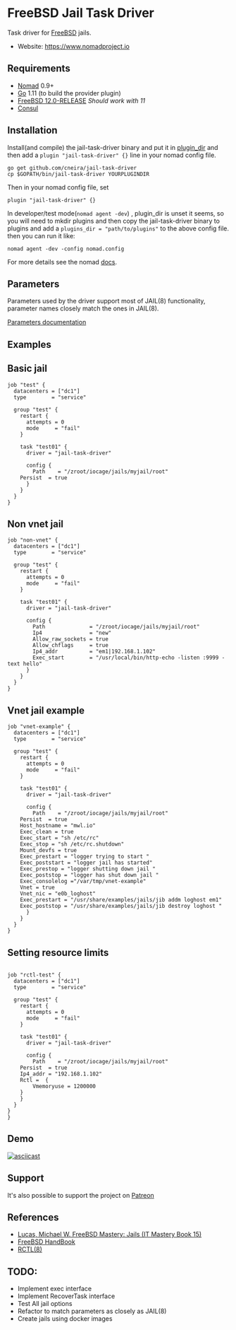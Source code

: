 FreeBSD Jail Task Driver
===========================

Task driver for [FreeBSD](https://www.freebsd.org/) jails. 


- Website: https://www.nomadproject.io

Requirements
------------

- [Nomad](https://www.nomadproject.io/downloads.html) 0.9+
- [Go](https://golang.org/doc/install) 1.11 (to build the provider plugin)
- [FreeBSD 12.0-RELEASE](https://www.freebsd.org/where.html) *Should work with 11*
- [Consul](https://releases.hashicorp.com/consul/1.5.2/consul_1.5.2_freebsd_amd64.zip)

Installation
------------

Install(and compile) the jail-task-driver binary and put it in [plugin_dir](https://www.nomadproject.io/docs/configuration/index.html#plugin_dir) and then add a `plugin "jail-task-driver" {}` line in your nomad config file.


```shell
go get github.com/cneira/jail-task-driver
cp $GOPATH/bin/jail-task-driver YOURPLUGINDIR
```

Then in your nomad config file, set
```hcl
plugin "jail-task-driver" {}
```

In developer/test mode(`nomad agent -dev`) , plugin_dir is unset it seems, so you will need to mkdir plugins and then copy the jail-task-driver binary to plugins and add a `plugins_dir = "path/to/plugins"` to the above config file.
then you can run it like:

`nomad agent -dev -config nomad.config`

For more details see the nomad [docs](https://www.nomadproject.io/docs/configuration/plugin.html).

Parameters
-----------
Parameters used by the driver support most of JAIL(8) functionality, parameter names 
closely match the ones in JAIL(8).  
   

[Parameters documentation ](https://github.com/cneira/jail-task-driver/blob/master/Parameters.md)  

Examples 
---------

Basic jail 
---------

```hcl
job "test" {
  datacenters = ["dc1"]
  type        = "service"

  group "test" {
    restart {
      attempts = 0
      mode     = "fail"
    }

    task "test01" {
      driver = "jail-task-driver"

      config {
        Path    = "/zroot/iocage/jails/myjail/root"
	Persist  = true
      }
    }
  }
}
```
Non vnet jail
-------------
```hcl 
job "non-vnet" {
  datacenters = ["dc1"]
  type        = "service"

  group "test" {
    restart {
      attempts = 0
      mode     = "fail"
    }

    task "test01" {
      driver = "jail-task-driver"

      config {
        Path              = "/zroot/iocage/jails/myjail/root"
        Ip4               = "new"
        Allow_raw_sockets = true
        Allow_chflags     = true
        Ip4_addr          = "em1|192.168.1.102"
        Exec_start        = "/usr/local/bin/http-echo -listen :9999 -text hello"
      }
    }
  }
}
```

Vnet jail example 
-----------------

```hcl
job "vnet-example" {
  datacenters = ["dc1"]
  type        = "service"

  group "test" {
    restart {
      attempts = 0
      mode     = "fail"
    }

    task "test01" {
      driver = "jail-task-driver"

      config {
        Path    = "/zroot/iocage/jails/myjail/root"
	Persist  = true
 	Host_hostname = "mwl.io"
	Exec_clean = true	
	Exec_start = "sh /etc/rc"
	Exec_stop = "sh /etc/rc.shutdown"
	Mount_devfs = true
	Exec_prestart = "logger trying to start "	
	Exec_poststart = "logger jail has started"	
	Exec_prestop = "logger shutting down jail "	
	Exec_poststop = "logger has shut down jail "	
	Exec_consolelog ="/var/tmp/vnet-example"
	Vnet = true
	Vnet_nic = "e0b_loghost"
	Exec_prestart = "/usr/share/examples/jails/jib addm loghost em1"
	Exec_poststop = "/usr/share/examples/jails/jib destroy loghost "
      }
    }
  }
}
```
Setting resource limits
----------------------
```hcl

job "rctl-test" {
  datacenters = ["dc1"]
  type        = "service"

  group "test" {
    restart {
      attempts = 0
      mode     = "fail"
    }

    task "test01" {
      driver = "jail-task-driver"

      config {
        Path    = "/zroot/iocage/jails/myjail/root"
	Persist  = true
	Ip4_addr = "192.168.1.102"
	Rctl =  {
		Vmemoryuse = 1200000
	}
    }
  }
}
}
```
##  Demo
[![asciicast](https://asciinema.org/a/256519.svg)](https://asciinema.org/a/256519)

## Support

It's also possible to support the project on [Patreon](https://www.patreon.com/neirac)


## References

- [Lucas, Michael W. FreeBSD Mastery: Jails (IT Mastery Book 15)](https://mwl.io/nonfiction/os#fmjail)
- [FreeBSD HandBook](https://www.freebsd.org/doc/en_US.ISO8859-1/books/handbook/)
- [RCTL(8)](https://www.freebsd.org/cgi/man.cgi?query=rctl&sektion=8)


 TODO:
-------

* Implement exec interface
* Implement RecoverTask interface
* Test All jail options
* Refactor to match parameters as closely as JAIL(8)
* Create jails using docker images

